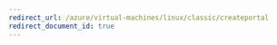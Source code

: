 ```yaml
---
redirect_url: /azure/virtual-machines/linux/classic/createportal
redirect_document_id: true
---
```

